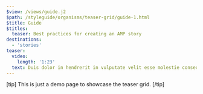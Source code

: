 ```yaml
---
$view: /views/guide.j2
$path: /styleguide/organisms/teaser-grid/guide-1.html
$title: Guide
$titles:
  teaser: Best practices for creating an AMP story
destinations:
  - 'stories'
teaser:
  video:
    length: '1:23'
  text: Duis dolor in hendrerit in vulputate velit esse molestie consequat. Dolor in hendrerit in vulputate velit esse molestie.
---
```

[tip]
This is just a demo page to showcase the teaser grid.
[/tip]
